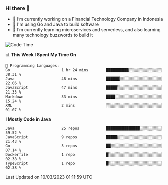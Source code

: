 ### Hi there 👋

<!--
**mazzama/mazzama** is a ✨ _special_ ✨ repository because its `README.md` (this file) appears on your GitHub profile.

Here are some ideas to get you started:

- 🔭 I’m currently working on ...
- 🌱 I’m currently learning ...
- 👯 I’m looking to collaborate on ...
- 🤔 I’m looking for help with ...
- 💬 Ask me about ...
- 📫 How to reach me: ...
- 😄 Pronouns: ...
- ⚡ Fun fact: ...
-->

- 🔭 I’m currently working on a Financial Technology Company in Indonesia
- :gun: I'm using Go and Java to build software
- 🌱 I’m currently learning microservices and serverless, and also learning many technology buzzwords to build it

<!--START_SECTION:waka-->
![Code Time](http://img.shields.io/badge/Code%20Time-2%2C586%20hrs%2044%20mins-blue)

📊 **This Week I Spent My Time On** 

```text
💬 Programming Languages: 
Go                       1 hr 24 mins        ██████████░░░░░░░░░░░░░░░   38.31 % 
Java                     48 mins             ██████░░░░░░░░░░░░░░░░░░░   22.06 % 
JavaScript               47 mins             █████░░░░░░░░░░░░░░░░░░░░   21.33 % 
Markdown                 33 mins             ████░░░░░░░░░░░░░░░░░░░░░   15.24 % 
XML                      2 mins              ░░░░░░░░░░░░░░░░░░░░░░░░░   01.07 % 
```

**I Mostly Code in Java** 

```text
Java                     25 repos            ███████████████░░░░░░░░░░   59.52 % 
JavaScript               9 repos             █████░░░░░░░░░░░░░░░░░░░░   21.43 % 
Go                       3 repos             ██░░░░░░░░░░░░░░░░░░░░░░░   07.14 % 
Dockerfile               1 repo              █░░░░░░░░░░░░░░░░░░░░░░░░   02.38 % 
TypeScript               1 repo              █░░░░░░░░░░░░░░░░░░░░░░░░   02.38 % 
```




 Last Updated on 10/03/2023 01:11:59 UTC
<!--END_SECTION:waka-->

